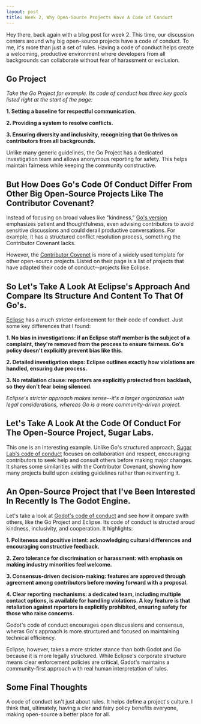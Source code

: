 ```yaml
---
layout: post
title: Week 2, Why Open-Source Projects Have A Code of Conduct
---
```


Hey there, back again with a blog post for week 2. This time, our discussion centers around why big open-source projects have a code of conduct. To me, it's more than just a set of rules. Having a code of conduct helps create a welcoming, productive environment where developers from all backgrounds can collaborate without fear of harassment or exclusion.

<!--more-->

## Go Project

<em>Take the Go Project for example. Its code of conduct has three key goals listed right at the start of the page:</em>

**1. Setting a baseline for respectful communication.**

**2. Providing a system to resolve conflicts.**

**3. Ensuring diversity and inclusivity, recognizing that Go thrives on contributors from all backgrounds.**

Unlike many generic guidelines, the Go Project has a dedicated investigation team and allows anonymous reporting for safety. This helps maintain fairness while keeping the community constructive.

## But How Does Go's Code Of Conduct Differ From Other Big Open-Source Projects Like The Contributor Covenant?

Instead of focusing on broad values like "kindness," [Go's version](https://go.dev/conduct) emphasizes patient and thoughtfulness, even advising contributors to avoid sensitive discussions and could derail productive conversations. For example, it has a structured conflict resolution process, something the Contributor Covenant lacks. 

However, the [Contributor Covenet](https://www.contributor-covenant.org/version/1/4/code-of-conduct/) is more of a widely used template for other open-source projects. Listed on their page is a list of projects that have adapted their code of conduct--projects like Eclipse.

## So Let's Take A Look At Eclipse's Approach And Compare Its Structure And Content To That Of Go's.

[Eclipse](https://www.eclipse.org/org/documents/Community_Code_of_Conduct.php) has a much stricter enforcement for their code of conduct. Just some key differences that I found:

**1. No bias in investigations: if an Eclipse staff member is the subject of a complaint, they're removed from the process to ensure fairness. Go's policy doesn't explicitly prevent bias like this.**

**2. Detailed investigation steps: Eclipse outlines exactly how violations are handled, ensuring due process.**

**3. No retaliation clause: reporters are explicitly protected from backlash, so they don't fear being silenced.**

<em>Eclipse's stricter approach makes sense--it's a larger organization with legal considerations, whereas Go is a more community-driven project.</em>


## Let's Take A Look At the Code Of Conduct For The Open-Source Project, Sugar Labs.

This one is an interesting example. Unlike Go's structured approach, [Sugar Lab's code of conduct](https://wiki.sugarlabs.org/go/Sugar_Labs:Privacy_policy) focuses on collaboration and respect, encouraging contributors to seek help and consult others before making major changes. It shares some similarities with the Contributor Covenant, showing how many projects build upon existing guidelines rather than reinventing it.


## An Open-Source Project that I've Been Interested In Recently Is The Godot Engine. 

Let's take a look at [Godot's code of conduct](https://godotengine.org/code-of-conduct/) and see how it ompare swith others, like the Go Project and Eclipse. Its code of conduct is structed aroud kindness, inclusivity, and cooperation. It highlights:

**1. Politeness and positive intent: acknowledging cultural differences and encouraging constructive feedback.**

**2. Zero tolerance for discrimination or harassment: with emphasis on making industry minorities feel welcome.**

**3. Consensus-driven decision-making: features are approved through agreement among contributors before moving forward with a proposal.**

**4. Clear reporting mechanisms: a dedicated team, including multiple contact options, is available for handling violations. A key feature is that retaliation against reporters is explicitly prohibited, ensuring safety for those who raise concerns.**

Godot's code of conduct encourages open discussions and consensus, wheras Go's approach is more structured and focused on maintaining technical efficiency.

Eclipse, however, takes a more stricter stance than both Godot and Go because it is more legally structured. While Eclipse's corporate structure means clear enforcement policies are critical, Gadot's maintains a community-first approach with real human interpretation of rules. 

## Some Final Thoughts

A code of conduct isn't just about rules. It helps define a project's culture. I think that, ultimately, having a cler and fairy policy benefits everyone, making open-source a better place for all. 
